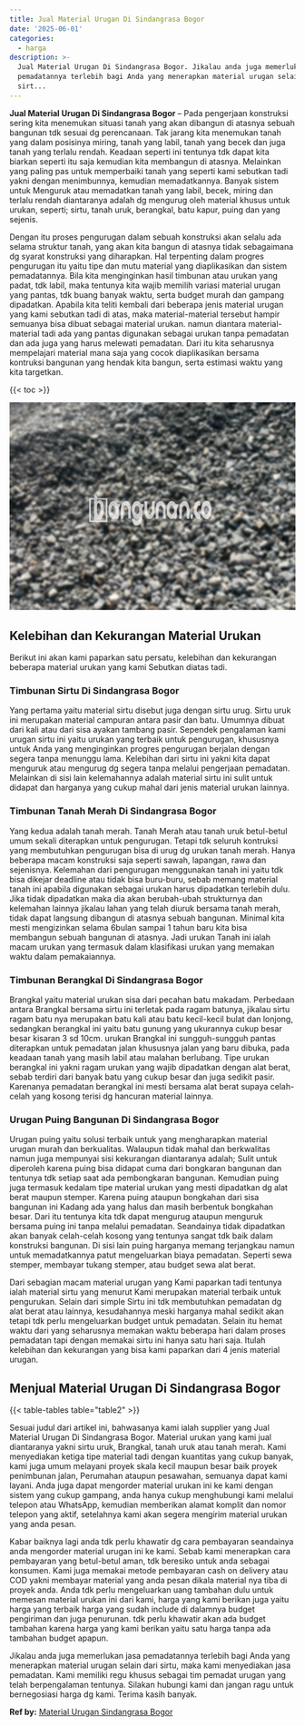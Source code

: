 ```yaml
---
title: Jual Material Urugan Di Sindangrasa Bogor
date: '2025-06-01'
categories:
  - harga
description: >-
  Jual Material Urugan Di Sindangrasa Bogor. Jikalau anda juga memerlukan jasa
  pemadatannya terlebih bagi Anda yang menerapkan material urugan selain dari
  sirt...
---
```


**Jual Material Urugan Di Sindangrasa Bogor** – Pada pengerjaan konstruksi sering kita menemukan situasi tanah yang akan dibangun di atasnya sebuah bangunan tdk sesuai dg perencanaan. Tak jarang kita menemukan tanah yang dalam posisinya miring, tanah yang labil, tanah yang becek dan juga tanah yang terlalu rendah. Keadaan seperti ini tentunya tdk dapat kita biarkan seperti itu saja kemudian kita membangun di atasnya. Melainkan yang paling pas untuk memperbaiki tanah yang seperti kami sebutkan tadi yakni dengan menimbunnya, kemudian memadatkannya. Banyak sistem untuk Menguruk atau memadatkan tanah yang labil, becek, miring dan terlalu rendah diantaranya adalah dg mengurug oleh material khusus untuk urukan, seperti; sirtu, tanah uruk, berangkal, batu kapur, puing dan yang sejenis.

Dengan itu proses pengurugan dalam sebuah konstruksi akan selalu ada selama struktur tanah, yang akan kita bangun di atasnya tidak sebagaimana dg syarat konstruksi yang diharapkan. Hal terpenting dalam progres pengurugan itu yaitu tipe dan mutu material yang diaplikasikan dan sistem pemadatannya. Bila kita menginginkan hasil timbunan atau urukan yang padat, tdk labil, maka tentunya kita wajib memilih variasi material urugan yang pantas, tdk buang banyak waktu, serta budget murah dan gampang dipadatkan. Apabila kita teliti kembali dari beberapa jenis material urugan yang kami sebutkan tadi di atas, maka material-material tersebut hampir semuanya bisa dibuat sebagai material urukan. namun diantara material-material tadi ada yang pantas digunakan sebagai urukan tanpa pemadatan dan ada juga yang harus melewati pemadatan. Dari itu kita seharusnya mempelajari material mana saja yang cocok diaplikasikan bersama kontruksi bangunan yang hendak kita bangun, serta estimasi waktu yang kita targetkan.

{{< toc >}}

![Jual Material Urugan Di Sindangrasa Bogor](/images/jual-urugan-16.png)

## Kelebihan dan Kekurangan Material Urukan

Berikut ini akan kami paparkan satu persatu, kelebihan dan kekurangan beberapa material urukan yang kami Sebutkan diatas tadi.

### Timbunan Sirtu Di Sindangrasa Bogor

Yang pertama yaitu material sirtu disebut juga dengan sirtu urug. Sirtu uruk ini merupakan material campuran antara pasir dan batu. Umumnya dibuat dari kali atau dari sisa ayakan tambang pasir. Sependek pengalaman kami urugan sirtu ini yaitu urukan yang terbaik untuk pengurugan, khususnya untuk Anda yang menginginkan progres pengurugan berjalan dengan segera tanpa menunggu lama. Kelebihan dari sirtu ini yakni kita dapat menguruk atau mengurug dg segera tanpa melalui pengerjaan pemadatan. Melainkan di sisi lain kelemahannya adalah material sirtu ini sulit untuk didapat dan harganya yang cukup mahal dari jenis material urukan lainnya.

### Timbunan Tanah Merah Di Sindangrasa Bogor

Yang kedua adalah tanah merah. Tanah Merah atau tanah uruk betul-betul umum sekali diterapkan untuk pengurugan. Tetapi tdk seluruh kontruksi yang membutuhkan pengurugan bisa di urug dg urukan tanah merah. Hanya beberapa macam konstruksi saja seperti sawah, lapangan, rawa dan sejenisnya. Kelemahan dari pengurugan menggunakan tanah ini yaitu tdk bisa dikejar deadline atau tidak bisa buru-buru, sebab memang material tanah ini apabila digunakan sebagai urukan harus dipadatkan terlebih dulu. Jika tidak dipadatkan maka dia akan berubah-ubah strukturnya dan kelemahan lainnya jikalau lahan yang telah diuruk bersama tanah merah, tidak dapat langsung dibangun di atasnya sebuah bangunan. Minimal kita mesti mengizinkan selama 6bulan sampai 1 tahun baru kita bisa membangun sebuah bangunan di atasnya. Jadi urukan Tanah ini ialah macam urukan yang termasuk dalam klasifikasi urukan yang memakan waktu dalam pemakaiannya.

### Timbunan Berangkal Di Sindangrasa Bogor

Brangkal yaitu material urukan sisa dari pecahan batu makadam. Perbedaan antara Brangkal bersama sirtu ini terletak pada ragam batunya, jikalau sirtu ragam batu nya merupakan batu kali atau batu kecil-kecil bulat dan lonjong, sedangkan berangkal ini yaitu batu gunung yang ukurannya cukup besar besar kisaran 3 sd 10cm. urukan Brangkal ini sungguh-sungguh pantas diterapkan untuk pemadatan jalan khususnya jalan yang baru dibuka, pada keadaan tanah yang masih labil atau malahan berlubang. Tipe urukan berangkal ini yakni ragam urukan yang wajib dipadatkan dengan alat berat, sebab terdiri dari banyak batu yang cukup besar dan juga sedikit pasir. Karenanya pemadatan berangkal ini mesti bersama alat berat supaya celah-celah yang kosong terisi dg hancuran material lainnya.

### Urugan Puing Bangunan Di Sindangrasa Bogor

Urugan puing yaitu solusi terbaik untuk yang mengharapkan material urugan murah dan berkualitas. Walaupun tidak mahal dan berkwalitas namun juga mempunyai sisi kekurangan diantaranya adalah; Sulit untuk diperoleh karena puing bisa didapat cuma dari bongkaran bangunan dan tentunya tdk setiap saat ada pembongkaran bangunan. Kemudian puing juga termasuk kedalam tipe material urukan yang mesti dipadatkan dg alat berat maupun stemper. Karena puing ataupun bongkahan dari sisa bangunan ini Kadang ada yang halus dan masih berbentuk bongkahan besar. Dari itu tentunya kita tdk dapat mengurug ataupun menguruk bersama puing ini tanpa melalui pemadatan. Seandainya tidak dipadatkan akan banyak celah-celah kosong yang tentunya sangat tdk baik dalam konstruksi bangunan. Di sisi lain puing harganya memang terjangkau namun untuk memadatkannya patut mengeluarkan biaya pemadatan. Seperti sewa stemper, membayar tukang stemper, atau budget sewa alat berat.

Dari sebagian macam material urugan yang Kami paparkan tadi tentunya ialah material sirtu yang menurut Kami merupakan material terbaik untuk pengurukan. Selain dari simple Sirtu ini tdk membutuhkan pemadatan dg alat berat atau lainnya, kesudahannya meski harganya mahal sedikit akan tetapi tdk perlu mengeluarkan budget untuk pemadatan. Selain itu hemat waktu dari yang seharusnya memakan waktu beberapa hari dalam proses pemadatan tapi dengan memakai sirtu ini hanya satu hari saja. Itulah kelebihan dan kekurangan yang bisa kami paparkan dari 4 jenis material urugan.

## Menjual Material Urugan Di Sindangrasa Bogor

{{< table-tables table="table2" >}}

Sesuai judul dari artikel ini, bahwasanya kami ialah supplier yang Jual Material Urugan Di Sindangrasa Bogor. Material urukan yang kami jual diantaranya yakni sirtu uruk, Brangkal, tanah uruk atau tanah merah. Kami menyediakan ketiga tipe material tadi dengan kuantitas yang cukup banyak, kami juga umum melayani proyek skala kecil maupun besar baik proyek penimbunan jalan, Perumahan ataupun pesawahan, semuanya dapat kami layani. Anda juga dapat mengorder material urukan ini ke kami dengan sistem yang cukup gampang, anda hanya cukup menghubungi kami melalui telepon atau WhatsApp, kemudian memberikan alamat komplit dan nomor telepon yang aktif, setelahnya kami akan segera mengirim material urukan yang anda pesan.

Kabar baiknya lagi anda tdk perlu khawatir dg cara pembayaran seandainya anda mengorder material urugan ini ke kami. Sebab kami menerapkan cara pembayaran yang betul-betul aman, tdk beresiko untuk anda sebagai konsumen. Kami juga memakai metode pembayaran cash on delivery atau COD yakni membayar material yang anda pesan dikala material nya tiba di proyek anda. Anda tdk perlu mengeluarkan uang tambahan dulu untuk memesan material urukan ini dari kami, harga yang kami berikan juga yaitu harga yang terbaik harga yang sudah include di dalamnya budget pengiriman dan juga penurunan. tdk perlu khawatir akan ada budget tambahan karena harga yang kami berikan yaitu satu harga tanpa ada tambahan budget apapun.

Jikalau anda juga memerlukan jasa pemadatannya terlebih bagi Anda yang menerapkan material urugan selain dari sirtu, maka kami menyediakan jasa pemadatan. Kami memiliki regu khusus sebagai tim pemadat urugan yang telah berpengalaman tentunya. Silakan hubungi kami dan jangan ragu untuk bernegosiasi harga dg kami. Terima kasih banyak.

**Ref by:** [Material Urugan Sindangrasa Bogor](https://id.wikipedia.org/wiki/Material)
